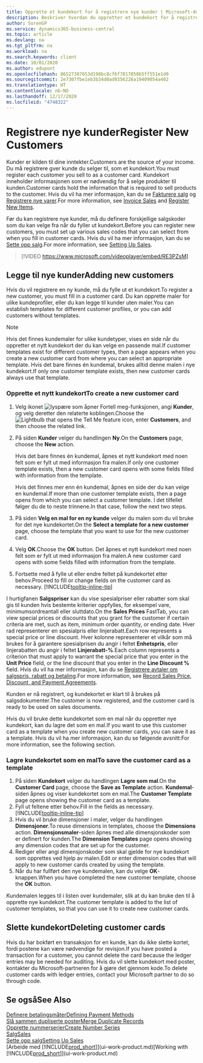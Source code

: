 ```yaml
---
title: Opprette et kundekort for å registrere nye kunder | Microsoft-dokumentasjon
description: Beskriver hvordan du oppretter et kundekort for å registrere informasjon om hver nye kunde eller klient du selger til.
author: SorenGP
ms.service: dynamics365-business-central
ms.topic: article
ms.devlang: na
ms.tgt_pltfrm: na
ms.workload: na
ms.search.keywords: client
ms.date: 10/01/2020
ms.author: edupont
ms.openlocfilehash: 86527387653d198bc8cf6f7817058b5ff551e1d0
ms.sourcegitcommit: 2e7307fbe1eb3b34d0ad9356226a19409054a402
ms.translationtype: HT
ms.contentlocale: nb-NO
ms.lasthandoff: 12/17/2020
ms.locfileid: "4748322"
---
```

# <a name="register-new-customers"></a><span data-ttu-id="52344-103">Registrere nye kunder</span><span class="sxs-lookup"><span data-stu-id="52344-103">Register New Customers</span></span>

<span data-ttu-id="52344-104">Kunder er kilden til dine inntekter.</span><span class="sxs-lookup"><span data-stu-id="52344-104">Customers are the source of your income.</span></span> <span data-ttu-id="52344-105">Du må registrere gver kunde du selger til, som et kundekort.</span><span class="sxs-lookup"><span data-stu-id="52344-105">You must register each customer you sell to as a customer card.</span></span> <span data-ttu-id="52344-106">Kundekort inneholder informasjonen som er nødvendig for å selge produkter til kunden.</span><span class="sxs-lookup"><span data-stu-id="52344-106">Customer cards hold the information that is required to sell products to the customer.</span></span> <span data-ttu-id="52344-107">Hvis du vil ha mer informasjon, kan du se [Fakturere salg](sales-how-invoice-sales.md) og [Registrere nye varer](inventory-how-register-new-items.md).</span><span class="sxs-lookup"><span data-stu-id="52344-107">For more information, see [Invoice Sales](sales-how-invoice-sales.md) and [Register New Items](inventory-how-register-new-items.md).</span></span>  

<span data-ttu-id="52344-108">Før du kan registrere nye kunder, må du definere forskjellige salgskoder som du kan velge fra når du fyller ut kundekort.</span><span class="sxs-lookup"><span data-stu-id="52344-108">Before you can register new customers, you must set up various sales codes that you can select from when you fill in customer cards.</span></span> <span data-ttu-id="52344-109">Hvis du vil ha mer informasjon, kan du se [Sette opp salg](sales-setup-sales.md).</span><span class="sxs-lookup"><span data-stu-id="52344-109">For more information, see [Setting Up Sales](sales-setup-sales.md).</span></span>

> [!VIDEO https://www.microsoft.com/videoplayer/embed/RE3PZsM]

## <a name="adding-new-customers"></a><span data-ttu-id="52344-110">Legge til nye kunder</span><span class="sxs-lookup"><span data-stu-id="52344-110">Adding new customers</span></span>

<span data-ttu-id="52344-111">Hvis du vil registrere en ny kunde, må du fylle ut et kundekort.</span><span class="sxs-lookup"><span data-stu-id="52344-111">To register a new customer, you must fill in a customer card.</span></span> <span data-ttu-id="52344-112">Du kan opprette maler for ulike kundeprofiler, eller du kan legge til kunder uten maler.</span><span class="sxs-lookup"><span data-stu-id="52344-112">You can establish templates for different customer profiles, or you can add customers without templates.</span></span>  

> [!NOTE]  
> <span data-ttu-id="52344-113">Hvis det finnes kundemaler for ulike kundetyper, vises en side når du oppretter et nytt kundekort der du kan velge en passende mal.</span><span class="sxs-lookup"><span data-stu-id="52344-113">If customer templates exist for different customer types, then a page appears when you create a new customer card from where you can select an appropriate template.</span></span> <span data-ttu-id="52344-114">Hvis det bare finnes én kundemal, brukes alltid denne malen i nye kundekort.</span><span class="sxs-lookup"><span data-stu-id="52344-114">If only one customer template exists, then new customer cards always use that template.</span></span>  

### <a name="to-create-a-new-customer-card"></a><span data-ttu-id="52344-115">Opprette et nytt kundekort</span><span class="sxs-lookup"><span data-stu-id="52344-115">To create a new customer card</span></span>

1. <span data-ttu-id="52344-116">Velg ikonet ![lyspære som åpner Fortell meg-funksjonen](media/ui-search/search_small.png "Fortell hva du vil gjøre"), angi **Kunder**, og velg deretter den relaterte koblingen.</span><span class="sxs-lookup"><span data-stu-id="52344-116">Choose the ![Lightbulb that opens the Tell Me feature](media/ui-search/search_small.png "Tell me what you want to do") icon, enter **Customers**, and then choose the related link.</span></span>  
2. <span data-ttu-id="52344-117">På siden **Kunder** velger du handlingen **Ny**.</span><span class="sxs-lookup"><span data-stu-id="52344-117">On the **Customers** page, choose the **New** action.</span></span>

    <span data-ttu-id="52344-118">Hvis det bare finnes én kundemal, åpnes et nytt kundekort med noen felt som er fylt ut med informasjon fra malen.</span><span class="sxs-lookup"><span data-stu-id="52344-118">If only one customer template exists, then a new customer card opens with some fields filled with information from the template.</span></span>

    <span data-ttu-id="52344-119">Hvis det finnes mer enn én kundemal, åpnes en side der du kan velge en kundemal.</span><span class="sxs-lookup"><span data-stu-id="52344-119">If more than one customer template exists, then a page opens from which you can select a customer template.</span></span> <span data-ttu-id="52344-120">I det tilfellet følger du de to neste trinnene.</span><span class="sxs-lookup"><span data-stu-id="52344-120">In that case, follow the next two steps.</span></span>
3. <span data-ttu-id="52344-121">På siden **Velg en mal for en ny kunde** velger du malen som du vil bruke for det nye kundekortet.</span><span class="sxs-lookup"><span data-stu-id="52344-121">On the **Select a template for a new customer** page, choose the template that you want to use for the new customer card.</span></span>
4. <span data-ttu-id="52344-122">Velg **OK**.</span><span class="sxs-lookup"><span data-stu-id="52344-122">Choose the **OK** button.</span></span> <span data-ttu-id="52344-123">Det åpnes et nytt kundekort med noen felt som er fylt ut med informasjon fra malen.</span><span class="sxs-lookup"><span data-stu-id="52344-123">A new customer card opens with some fields filled with information from the template.</span></span>  
5. <span data-ttu-id="52344-124">Fortsette med å fylle ut eller endre feltet på kundekortet etter behov.</span><span class="sxs-lookup"><span data-stu-id="52344-124">Proceed to fill or change fields on the customer card as necessary.</span></span> [!INCLUDE[tooltip-inline-tip](includes/tooltip-inline-tip_md.md)]

<span data-ttu-id="52344-125">I hurtigfanen **Salgspriser** kan du vise spesialpriser eller rabatter som skal gis til kunden hvis bestemte kriterier oppfylles, for eksempel vare, minimumsordreantall eller sluttdato.</span><span class="sxs-lookup"><span data-stu-id="52344-125">On the **Sales Prices** FastTab, you can view special prices or discounts that you grant for the customer if certain criteria are met, such as item, minimum order quantity, or ending date.</span></span> <span data-ttu-id="52344-126">Hver rad representerer en spesialpris eller linjerabatt.</span><span class="sxs-lookup"><span data-stu-id="52344-126">Each row represents a special price or line discount.</span></span> <span data-ttu-id="52344-127">Hver kolonne representerer et vilkår som må brukes for å garantere spesialprisen du angir i feltet **Enhetspris**, eller linjerabatten du angir i feltet **Linjerabatt-%**.</span><span class="sxs-lookup"><span data-stu-id="52344-127">Each column represents a criterion that must apply to warrant the special price that you enter in the **Unit Price** field, or the line discount that you enter in the **Line Discount %** field.</span></span> <span data-ttu-id="52344-128">Hvis du vil ha mer informasjon, kan du se [Registrere avtaler om salgspris, rabatt og betaling](sales-how-record-sales-price-discount-payment-agreements.md).</span><span class="sxs-lookup"><span data-stu-id="52344-128">For more information, see [Record Sales Price, Discount, and Payment Agreements](sales-how-record-sales-price-discount-payment-agreements.md).</span></span>

<span data-ttu-id="52344-129">Kunden er nå registrert, og kundekortet er klart til å brukes på salgsdokumenter.</span><span class="sxs-lookup"><span data-stu-id="52344-129">The customer is now registered, and the customer card is ready to be used on sales documents.</span></span>

<span data-ttu-id="52344-130">Hvis du vil bruke dette kundekortet som en mal når du oppretter nye kundekort, kan du lagre det som en mal.</span><span class="sxs-lookup"><span data-stu-id="52344-130">If you want to use this customer card as a template when you create new customer cards, you can save it as a template.</span></span> <span data-ttu-id="52344-131">Hvis du vil ha mer informasjon, kan du se følgende avsnitt:</span><span class="sxs-lookup"><span data-stu-id="52344-131">For more information, see the following section.</span></span>  

### <a name="to-save-the-customer-card-as-a-template"></a><span data-ttu-id="52344-132">Lagre kundekortet som en mal</span><span class="sxs-lookup"><span data-stu-id="52344-132">To save the customer card as a template</span></span>

1. <span data-ttu-id="52344-133">På siden **Kundekort** velger du handlingen **Lagre som mal**.</span><span class="sxs-lookup"><span data-stu-id="52344-133">On the **Customer Card** page, choose the **Save as Template** action.</span></span> <span data-ttu-id="52344-134">**Kundemal**-siden åpnes og viser kundekortet som en mal.</span><span class="sxs-lookup"><span data-stu-id="52344-134">The **Customer Template** page opens showing the customer card as a template.</span></span>
2. <span data-ttu-id="52344-135">Fyll ut feltene etter behov.</span><span class="sxs-lookup"><span data-stu-id="52344-135">Fill in the fields as necessary.</span></span> [!INCLUDE[tooltip-inline-tip](includes/tooltip-inline-tip_md.md)]
3. <span data-ttu-id="52344-136">Hvis du vil bruke dimensjoner i maler, velger du handlingen **Dimensjoner**.</span><span class="sxs-lookup"><span data-stu-id="52344-136">To reuse dimensions in templates, choose the **Dimensions** action.</span></span> <span data-ttu-id="52344-137">**Dimensjonsmaler**-siden åpnes med alle dimensjonskoder som er definert for kunden.</span><span class="sxs-lookup"><span data-stu-id="52344-137">The **Dimension Templates** page opens showing any dimension codes that are set up for the customer.</span></span>
4. <span data-ttu-id="52344-138">Rediger eller angi dimensjonskoder som skal gjelde for nye kundekort som opprettes ved hjelp av malen.</span><span class="sxs-lookup"><span data-stu-id="52344-138">Edit or enter dimension codes that will apply to new customer cards created by using the template.</span></span>  
5. <span data-ttu-id="52344-139">Når du har fullført den nye kundemalen, kan du velge **OK**-knappen.</span><span class="sxs-lookup"><span data-stu-id="52344-139">When you have completed the new customer template, choose the **OK** button.</span></span>

<span data-ttu-id="52344-140">Kundemalen legges til i listen over kundemaler, slik at du kan bruke den til å opprette nye kundekort.</span><span class="sxs-lookup"><span data-stu-id="52344-140">The customer template is added to the list of customer templates, so that you can use it to create new customer cards.</span></span>

## <a name="deleting-customer-cards"></a><span data-ttu-id="52344-141">Slette kundekort</span><span class="sxs-lookup"><span data-stu-id="52344-141">Deleting customer cards</span></span>

<span data-ttu-id="52344-142">Hvis du har bokført en transaksjon for en kunde, kan du ikke slette kortet, fordi postene kan være nødvendige for revisjon.</span><span class="sxs-lookup"><span data-stu-id="52344-142">If you have posted a transaction for a customer, you cannot delete the card because the ledger entries may be needed for auditing.</span></span> <span data-ttu-id="52344-143">Hvis du vil slette kundekort med poster, kontakter du Microsoft-partneren for å gjøre det gjennom kode.</span><span class="sxs-lookup"><span data-stu-id="52344-143">To delete customer cards with ledger entries, contact your Microsoft partner to do so through code.</span></span>  

## <a name="see-also"></a><span data-ttu-id="52344-144">Se også</span><span class="sxs-lookup"><span data-stu-id="52344-144">See Also</span></span>

[<span data-ttu-id="52344-145">Definere betalingsmåter</span><span class="sxs-lookup"><span data-stu-id="52344-145">Defining Payment Methods</span></span>](finance-payment-methods.md)  
[<span data-ttu-id="52344-146">Slå sammen dupliserte poster</span><span class="sxs-lookup"><span data-stu-id="52344-146">Merge Duplicate Records</span></span>](sales-how-merge-duplicate-records.md)  
[<span data-ttu-id="52344-147">Opprette nummerserier</span><span class="sxs-lookup"><span data-stu-id="52344-147">Create Number Series</span></span>](ui-create-number-series.md)  
[<span data-ttu-id="52344-148">Salg</span><span class="sxs-lookup"><span data-stu-id="52344-148">Sales</span></span>](sales-manage-sales.md)  
[<span data-ttu-id="52344-149">Sette opp salg</span><span class="sxs-lookup"><span data-stu-id="52344-149">Setting Up Sales</span></span>](sales-setup-sales.md)  
<span data-ttu-id="52344-150">[Arbeide med [!INCLUDE[prod_short](includes/prod_short.md)]](ui-work-product.md)</span><span class="sxs-lookup"><span data-stu-id="52344-150">[Working with [!INCLUDE[prod_short](includes/prod_short.md)]](ui-work-product.md)</span></span>  
